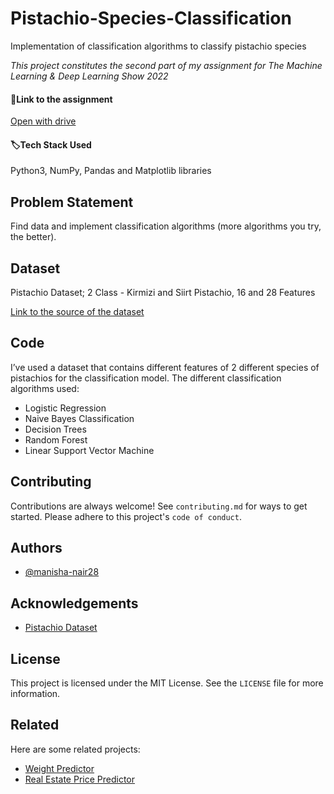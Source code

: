 # Pistachio-Species-Classification
 Implementation of classification algorithms to classify pistachio species

<i>This project constitutes the second part of my assignment for The Machine Learning & Deep Learning Show 2022</i>

#### :pushpin:Link to the assignment
[Open with drive](https://docs.google.com/document/d/1tzn1N9-US4QU3sf62DYIDpb1NUz0rWQ9UPt7hk9QEP0/edit?usp=sharing) 

#### :label:Tech Stack Used
Python3, NumPy, Pandas and Matplotlib libraries 

## Problem Statement
Find data and implement classification algorithms (more algorithms you try, the better).  

## Dataset
Pistachio Dataset; 2 Class - Kirmizi and Siirt Pistachio, 16 and 28 Features

[Link to the source of the dataset](https://www.kaggle.com/datasets/muratkokludataset/pistachio-dataset)

## Code
I’ve used a dataset that contains different features of 2 different species of pistachios for the classification model. The different  classification algorithms used:
- Logistic Regression
- Naive Bayes Classification
- Decision Trees
- Random Forest
- Linear Support Vector Machine

## Contributing
Contributions are always welcome!
See `contributing.md` for ways to get started.
Please adhere to this project's `code of conduct`.

## Authors
- [@manisha-nair28](https://www.github.com/manisha-nair28)


## Acknowledgements
- [Pistachio Dataset](https://www.kaggle.com/datasets/muratkokludataset/pistachio-dataset)

## License
This project is licensed under the MIT License. See the `LICENSE` file for more information.

## Related
Here are some related projects:
- [Weight Predictor](https://github.com/manisha-nair28/Weight-Predictor)
- [Real Estate Price Predictor](https://github.com/manisha-nair28/Real-Estate-Price-Predictor)
